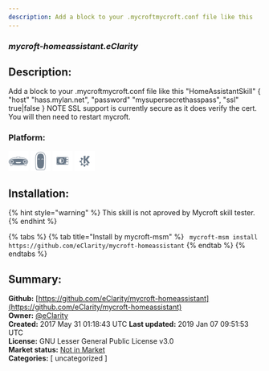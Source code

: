 ```yaml
---
description: Add a block to your .mycroftmycroft.conf file like this
---
```


### _mycroft-homeassistant.eClarity_  
## Description:  
Add a block to your .mycroftmycroft.conf file like this
"HomeAssistantSkill" {
"host" "hass.mylan.net",
"password" "mysupersecrethasspass",
"ssl" true|false
}
NOTE SSL support is currently secure as it does verify the cert.
You will then need to restart mycroft.  
  
### Platform:  
 ![Mark I](../.gitbook/assets/mark-1-icon.png)  ![Mark II](../.gitbook/assets/mark-2-icon.png)  ![Picroft](../.gitbook/assets/picroft-icon.png)  ![plasmoid](../.gitbook/assets/kde.png)   
## Installation:  
{% hint style="warning" %}
This skill is not aproved by Mycroft skill tester.
{% endhint %}
    
{% tabs %}
{% tab title="Install by mycroft-msm" %}
``` mycroft-msm install https://github.com/eClarity/mycroft-homeassistant```
{% endtab %}
  {% endtabs %}
    
## Summary:  
**Github:** [https://github.com/eClarity/mycroft-homeassistant](https://github.com/eClarity/mycroft-homeassistant)  
**Owner:** [@eClarity](https://github.com/eClarity)  
**Created:** 2017 May 31 01:18:43 UTC  **Last updated:** 2019 Jan 07 09:51:53 UTC  
**License:** GNU Lesser General Public License v3.0  
**Market status:** [Not in Market](https://market.mycroft.ai/skill/)  
**Categories:** [ uncategorized ]   
